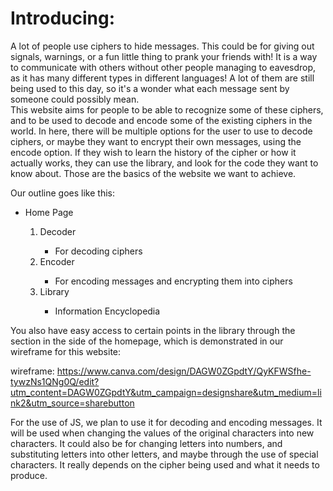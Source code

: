 # Introducing: 

A lot of people use ciphers to hide messages. 
This could be for giving out signals, warnings, or a fun little thing to prank your friends with! 
It is a way to communicate with others without other people managing to eavesdrop, as it has many different types in different languages! 
A lot of them are still being used to this day, so it's a wonder what each message sent by someone could possibly mean.
<br>This website aims for people to be able to recognize some of these ciphers, and to be used to decode and encode some of the existing ciphers in the world. 
In here, there will be multiple options for the user to use to decode ciphers, or maybe they want to encrypt their own messages, using the encode option.
If they wish to learn the history of the cipher or how it actually works, they can use the library, and look for the code they want to know about. 
Those are the basics of the website we want to achieve.

Our outline goes like this:
<ul>
  <li>Home Page</li>
  <ol>
    <li>Decoder</li>
    <ul>
      <li>For decoding ciphers</li>
    </ul>
    <li>Encoder</li>
    <ul>
      <li>For encoding messages and encrypting them into ciphers</li>
    </ul>
    <li>Library</li>
    <ul>
      <li>Information Encyclopedia</li>
    </ul>
  </ol>
</ul>
You also have easy access to certain points in the library through the section in the side of the homepage, which is demonstrated in our wireframe for this website:


wireframe: https://www.canva.com/design/DAGW0ZGpdtY/QyKFWSfhe-tywzNs1QNg0Q/edit?utm_content=DAGW0ZGpdtY&utm_campaign=designshare&utm_medium=link2&utm_source=sharebutton

For the use of JS, we plan to use it for decoding and encoding messages. It will be used when changing the values of the original characters into new characters. It could also be for changing letters into numbers, and substituting letters into other letters, and maybe through the use of special characters. It really depends on the cipher being used and what it needs to produce.